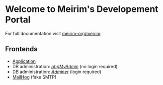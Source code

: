 # Welcome to Meirim's Developement Portal

For full documentation visit [meirim-org/meirim](https://github.com/meirim-org/meirim/).

## Frontends

* [Application](http://localhost:3000/)
* DB administration: [_phpMyAdmin_](http://localhost:8081/) (no login required)
* DB administration: [_Adminer_](http://localhost:8082/) (login required)
* [MailHog](http://localhost:8025/) (fake SMTP)
